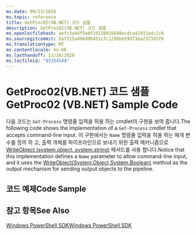```yaml
---
ms.date: 09/13/2016
ms.topic: reference
title: GetProc02(VB.NET) 코드 샘플
description: GetProc02(VB.NET) 코드 샘플
ms.openlocfilehash: aefc3a4df5e0f29120916648ecdca41931a4c1c6
ms.sourcegitcommit: ba7315a496986451cfc1296b659d73ea2373d3f0
ms.translationtype: MT
ms.contentlocale: ko-KR
ms.lasthandoff: 12/10/2020
ms.locfileid: "93354544"
---
```

# <a name="getproc02-vbnet-sample-code"></a><span data-ttu-id="a7c6c-103">GetProc02(VB.NET) 코드 샘플</span><span class="sxs-lookup"><span data-stu-id="a7c6c-103">GetProc02 (VB.NET) Sample Code</span></span>

<span data-ttu-id="a7c6c-104">다음 코드는 `Get-Process` 명령줄 입력을 허용 하는 cmdlet의 구현을 보여 줍니다.</span><span class="sxs-lookup"><span data-stu-id="a7c6c-104">The following code shows the implementation of a `Get-Process` cmdlet that accepts command-line input.</span></span> <span data-ttu-id="a7c6c-105">이 구현에서는 `Name` 명령줄 입력을 허용 하는 매개 변수를 정의 하 고, 출력 개체를 파이프라인으로 보내기 위한 출력 메커니즘으로 [WriteObject (system.object, system.string)](/dotnet/api/system.management.automation.cmdlet.writeobject#System_Management_Automation_Cmdlet_WriteObject_System_Object_System_Boolean_) 메서드를 사용 합니다.</span><span class="sxs-lookup"><span data-stu-id="a7c6c-105">Notice that this implementation defines a `Name` parameter to allow command-line input, and it uses the [WriteObject(System.Object,System.Boolean)](/dotnet/api/system.management.automation.cmdlet.writeobject#System_Management_Automation_Cmdlet_WriteObject_System_Object_System_Boolean_) method as the output mechanism for sending output objects to the pipeline.</span></span>

## <a name="code-sample"></a><span data-ttu-id="a7c6c-106">코드 예제</span><span class="sxs-lookup"><span data-stu-id="a7c6c-106">Code Sample</span></span>

<!-- TODO!!!: review snippet reference  [!CODE [Msh_samplesgetproc02#getproc02vball](Msh_samplesgetproc02#getproc02vball)]  -->

## <a name="see-also"></a><span data-ttu-id="a7c6c-107">참고 항목</span><span class="sxs-lookup"><span data-stu-id="a7c6c-107">See Also</span></span>

[<span data-ttu-id="a7c6c-108">Windows PowerShell SDK</span><span class="sxs-lookup"><span data-stu-id="a7c6c-108">Windows PowerShell SDK</span></span>](../windows-powershell-reference.md)
